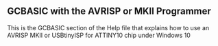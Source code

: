 <div class="section">

<div class="titlepage">

<div>

<div>

<span id="_gcbasic_with_the_avrisp_or_mkii_programmer"></span>GCBASIC with the AVRISP or MKII Programmer
--------------------------------------------------------------------------------------------------------

</div>

</div>

</div>

This is the GCBASIC section of the Help file that explains how to use an
AVRISP MKII or USBtinyISP for ATTINY10 chip under Windows 10

</div>
